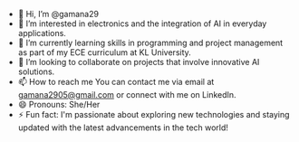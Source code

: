 - 👋 Hi, I’m @gamana29
- 👀 I’m interested in electronics and the integration of AI in everyday applications.
- 🌱 I’m currently learning skills in programming and project management as part of my ECE curriculum at KL University.
- 💞️ I’m looking to collaborate on projects that involve innovative AI solutions.
- 📫 How to reach me You can contact me via email at gamana2905@gmail.com or connect with me on LinkedIn.
- 😄 Pronouns: She/Her
- ⚡ Fun fact:  I'm passionate about exploring new technologies and staying updated with the latest advancements in the tech world!
  

<!---
gamana29/gamana29 is a ✨ special ✨ repository because its `README.md` (this file) appears on your GitHub profile.
You can click the Preview link to take a look at your changes.
--->
